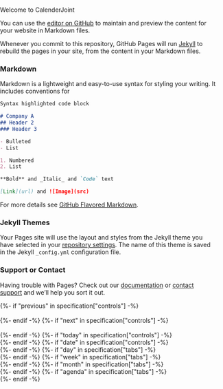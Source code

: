 Welcome to CalenderJoint

You can use the [editor on GitHub](https://github.com/Sdesai26/CalenderWb/edit/main/README.md) to maintain and preview the content for your website in Markdown files.

Whenever you commit to this repository, GitHub Pages will run [Jekyll](https://jekyllrb.com/) to rebuild the pages in your site, from the content in your Markdown files.

### Markdown

Markdown is a lightweight and easy-to-use syntax for styling your writing. It includes conventions for

```markdown
Syntax highlighted code block

# Company A
## Header 2
### Header 3

- Bulleted
- List

1. Numbered
2. List

**Bold** and _Italic_ and `Code` text

[Link](url) and ![Image](src)
```

For more details see [GitHub Flavored Markdown](https://guides.github.com/features/mastering-markdown/).

### Jekyll Themes

Your Pages site will use the layout and styles from the Jekyll theme you have selected in your [repository settings](https://github.com/Sdesai26/CalenderWb/settings). The name of this theme is saved in the Jekyll `_config.yml` configuration file.

### Support or Contact

Having trouble with Pages? Check out our [documentation](https://docs.github.com/categories/github-pages-basics/) or [contact support](https://support.github.com/contact) and we’ll help you sort it out.
<!doctype html>
<html>
    <!-- Mostly copied from https://docs.dhtmlx.com/scheduler/howtostart_nodejs.html#step2addingschedulertothepage -->
    <head>
        <title>{{ specification["title"] | safe }}</title>
        <meta charset="utf-8">
        <script type="text/javascript">
            var specification = {{ specification | tojson | safe }};
        </script>
        <!-- scheduler -->
        <script src="js/dhtmlx/dhtmlxscheduler.js"
            charset="utf-8"></script>
        <script src="js/dhtmlx/dhtmlxscheduler_recurring.js"
            charset="utf-8"></script>
        <script src="js/dhtmlx/dhtmlxscheduler_multisource.js"
            charset="utf-8"></script>
        <script src="js/dhtmlx/dhtmlxscheduler_tooltip.js"
            charset="utf-8"></script>
        <script src="js/dhtmlx/dhtmlxscheduler_quick_info.js"
            charset="utf-8"></script>
        <!-- agenda view documentation: https://docs.dhtmlx.com/scheduler/agenda_view.html -->
        <script src="js/dhtmlx/dhtmlxscheduler_agenda_view.js"
            charset="utf-8"></script>
        <script src="js/configure.js"
            charset="utf-8"></script>
        <link href="css/dhtmlx/{{ specification['skin'] }}"
            rel="stylesheet" type="text/css" charset="utf-8">
        <link href="css/dhtmlx/style.css"
            rel="stylesheet" type="text/css" charset="utf-8">
        <!-- see https://docs.dhtmlx.com/scheduler/localization.html -->
        <script src="js/dhtmlx/locale/locale_{{ specification['language'] | safe }}.js" charset="utf-8"></script>
        <style>
            html, body{
                margin:0px;
                padding:0px;
                height:100%;
                overflow:hidden;
            }
            {{ specification['css'] | safe }}
        </style>
    </head>
    <body>
        <div id="scheduler_here" class="dhx_cal_container"
            style='width:100%; height:100%;'>
            <div class="dhx_cal_navline">
                {%- if "previous" in specification["controls"] -%}
                <div class="dhx_cal_prev_button">&nbsp;</div>
                {%- endif -%}
                {%- if "next" in specification["controls"] -%}
                <div class="dhx_cal_next_button">&nbsp;</div>
                {%- endif -%}
                {%- if "today" in specification["controls"] -%}
                <div class="dhx_cal_today_button"></div>
                {%- endif -%}
                {%- if "date" in specification["controls"] -%}
                <div class="dhx_cal_date"></div>
                {%- endif -%}
                {%- if "day" in specification["tabs"] -%}
                <div class="dhx_cal_tab" name="day_tab"></div>
                {%- endif -%}
                {%- if "week" in specification["tabs"] -%}
                <div class="dhx_cal_tab" name="week_tab"></div>
                {%- endif -%}
                {%- if "month" in specification["tabs"] -%}
                <div class="dhx_cal_tab" name="month_tab"></div>
                {%- endif -%}
                {%- if "agenda" in specification["tabs"] -%}
                <div class="dhx_cal_tab" name="agenda_tab" id="agenda_tab"></div>
                {%- endif -%}
            </div>
            <div class="dhx_cal_header"></div>
            <div class="dhx_cal_data"></div>
        </div>
        <div id="loader" class="fullsize"></div>
        <div id="errorWindow" class="hidden fullsize">
            <a class="closeButton" href="javascript:toggleErrorWindow();">X</a>
        </div>
        <div class="status-window">
            <a class="item" id="errorStatusIcon" href="javascript:toggleErrorWindow();">!</a>
            <a class="item" id="infoIcon" href="/about.html{{ get_query_string() | safe }}" target="{{ specification['target'] }}">?</a>
        </div>
    </body>
</html>
